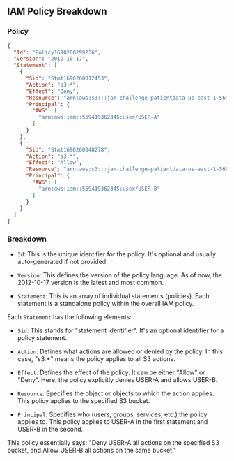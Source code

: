 ## IAM Policy Breakdown

### Policy

```json
{
  "Id": "Policy1690260299236",
  "Version": "2012-10-17",
  "Statement": [
    {
      "Sid": "Stmt1690260012453",
      "Action": "s3:*",
      "Effect": "Deny",
      "Resource": "arn:aws:s3:::jam-challenge-patientdata-us-east-1-569419362345",
      "Principal": {
        "AWS": [
          "arn:aws:iam::569419362345:user/USER-A"
        ]
      }
    },
    {
      "Sid": "Stmt1690260048278",
      "Action": "s3:*",
      "Effect": "Allow",
      "Resource": "arn:aws:s3:::jam-challenge-patientdata-us-east-1-569419362345",
      "Principal": {
        "AWS": [
          "arn:aws:iam::569419362345:user/USER-B"
        ]
      }
    }
  ]
}
```

### Breakdown

- `Id`: This is the unique identifier for the policy. It's optional and usually auto-generated if not provided.

- `Version`: This defines the version of the policy language. As of now, the 2012-10-17 version is the latest and most common.

- `Statement`: This is an array of individual statements (policies). Each statement is a standalone policy within the overall IAM policy.

Each `Statement` has the following elements:

- `Sid`: This stands for "statement identifier". It's an optional identifier for a policy statement.

- `Action`: Defines what actions are allowed or denied by the policy. In this case, "s3:*" means the policy applies to all S3 actions.

- `Effect`: Defines the effect of the policy. It can be either "Allow" or "Deny". Here, the policy explicitly denies USER-A and allows USER-B.

- `Resource`: Specifies the object or objects to which the action applies. This policy applies to the specified S3 bucket.

- `Principal`: Specifies who (users, groups, services, etc.) the policy applies to. This policy applies to USER-A in the first statement and USER-B in the second.

This policy essentially says: "Deny USER-A all actions on the specified S3 bucket, and Allow USER-B all actions on the same bucket."